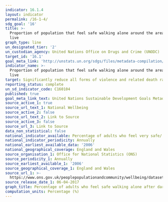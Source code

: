 ```yaml
---
indicator: 16.1.4
layout: indicator
permalink: /16-1-4/
sdg_goal: '16'
title: >-
  Proportion of population that feel safe walking alone around the area they
  live
graph_type: line
un_designated_tier: '2'
un_custodian_agency: United Nations Office on Drugs and Crime (UNODC)
target_id: '16.1'
goal_meta_link: 'http://unstats.un.org/sdgs/files/metadata-compilation/Metadata-Goal-16.pdf'
indicator_name: >-
  Proportion of population that feel safe walking alone around the area they
  live
target: Significantly reduce all forms of violence and related death rates everywhere
reporting_status: complete
un_sd_indicator_code: C160104
published: true
goal_meta_link_text: United Nations Sustainable Development Goals Metadata; Goal 16
source_active_1: true
source_url_text_1: National Wellbeing
source_active_2: false
source_url_text_2: Link to Source
source_active_3: false
source_url_3: Link to Source
data_non_statistical: false
national_indicator_available: Percentage of adults who feel very safe/ fairly safe walking alone after dark
national_indicator_periodicity: Annually
national_earliest_available_data: '2006'
national_geographical_coverage: England and Wales
source_organisation_1: Office for National Statistics (ONS)
source_periodicity_1: Annually
source_earliest_available_1: '2006'
source_geographical_coverage_1: England and Wales
source_url_1: >-
  https://www.ons.gov.uk/peoplepopulationandcommunity/wellbeing/datasets/measuringnationalwellbeingdomainsandmeasures
source_release_date_1: 06-04-2017
graph_title: Percentage of adults who feel safe walking alone after dark
computation_units: Percentage (%)
---
```

